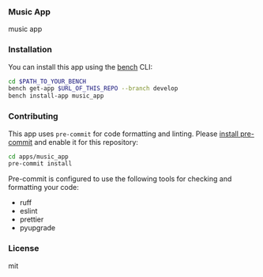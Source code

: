 ### Music App

music app

### Installation

You can install this app using the [bench](https://github.com/frappe/bench) CLI:

```bash
cd $PATH_TO_YOUR_BENCH
bench get-app $URL_OF_THIS_REPO --branch develop
bench install-app music_app
```

### Contributing

This app uses `pre-commit` for code formatting and linting. Please [install pre-commit](https://pre-commit.com/#installation) and enable it for this repository:

```bash
cd apps/music_app
pre-commit install
```

Pre-commit is configured to use the following tools for checking and formatting your code:

- ruff
- eslint
- prettier
- pyupgrade

### License

mit
